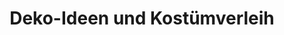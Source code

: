 ---
title: "Deko-Ideen und Kostümverleih"
url: /kaltennordheim/deko-ideen-und-kostuemverleih/
shop: Andenken
---